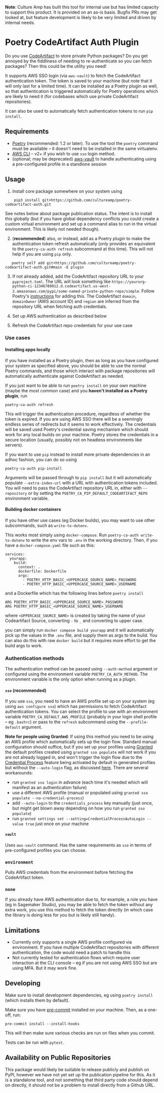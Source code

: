 **Note**: Culture Amp has built this tool for internal use but has limited capacity to support this product.
It is provided on an as-is basis. Bugfix PRs may get looked at, but feature development is likely to be very limited
and driven by internal needs.

# Poetry CodeArtifact Auth Plugin

Do you use [CodeArtifact](https://aws.amazon.com/codeartifact/) to store private Python packages? Do you get annoyed by the fiddliness of needing to re-authenticate so you can fetch packages? Then this could be the utility you need!

It supports AWS SSO login (via `aws-vault`) to fetch the CodeArtifact authentication token. The token is saved to your machine (but note that it will only last for a limited time). It can be installed as a Poetry plugin as well, so that authentication is triggered automatically for Poetry operations which are likely to need it (for codebases which use private CodeArtifact repositories).

It can also be used to automatically fetch authentication tokens to run `pip install`.

## Requirements

* [Poetry](https://python-poetry.org) (recommended: 1.2 or later). To use  the tool the `poetry` command must be available – it doesn't need to be installed in the same virtualenv.
* [AWS CLI](https://aws.amazon.com/cli/) – v2+ if you wish to use `sso` login method.
* (optional; may be deprecated) [aws-vault](https://github.com/99designs/aws-vault) to handle authenticating using a pre-configured profile in a standlone session

## Usage

1. Install core package somewhere on your system using

```
    pip3 install git+https://github.com/cultureamp/poetry-codeartifact-auth.git
```
  See notes below about package publication status. The intent is to install this globally (but if you have global dependency conflicts you could create a custom virtual environment and set up a command alias to run in the virtual environment. This is likely not needed though).

2. (**recommended**) also, or instead, add as a Poetry plugin to make the authentication token refresh automatically (only provides an equivalent to the `poetry-ca-auth refresh` subcommand at this time). This will not help if you are using `pip` only.

```
   poetry self add git+https://github.com/cultureamp/poetry-codeartifact-auth.git#main -E plugin
```

3. If not already added, add the CodeArtifact repository URL to your `pyproject.toml`. The URL will look something like `https://yourorg-python-ci-12346789012.d.codeartifact.us-west-2.amazonaws.com/pypi/some-named-private-python-repo/simple`. Follow Poetry's [instructions](https://python-poetry.org/docs/repositories/#secondary-package-sources) for adding this. The CodeArtifact `domain`, `domainOwner` (AWS account ID) and `region` are inferred from the repository URL when fetching auth credentials.

3. Set up AWS authentication as described below

4. Refresh the CodeArtifact repo credentials for your use case

### Use cases

#### Installing apps locally

If you have installed as a Poetry plugin, then as long as you have configured your system as specified above, you should be able to use the normal Poetry commands, and those which interact with package repositories will automatically authenticate against CodeArtifact as needed.

If you just want to be able to run `poetry install` on your own machine (maybe the most common case) and you **haven't installed as a Poetry plugin**, run

```
poetry-ca-auth refresh
```

This will trigger the authentication procedure, regardless of whether the token is expired. If you are using AWS SSO there will be a seemingly endless series of redirects but it seems to work effectively. The credentials will be saved used Poetry's credential saving mechanism which should work for any local builds on your machine. Poetry stores the credentials in a secure location (usually, possibly not on headless environments like servers).

If you want to use `pip` instead to install more private dependencies in an adhoc fashion, you can do so using

```
poetry-ca-auth pip-install
```

Arguments will be passed through to `pip install` but it will automatically populate `--extra-index-url` with a URL with authentication tokens included. You will need to pass the CodeArtifact repository URL in, either with `--repository` or by setting the `POETRY_CA_PIP_DEFAULT_CODEARTIFACT_REPO` environment variable.

#### Building docker containers

If you have other use cases (eg Docker builds), you may want to use other subcommands, such as `write-to-dotenv`.

This works most simply using `docker-compose`.  Run `poetry-ca-auth write-to-dotenv` to write the env vars to `.env` in the working directory.
Then, if you have a `docker-compose.yaml` file such as this:

```
services:
  yourapp:
    build:
      context: .
      dockerfile: Dockerfile
      args:
        - POETRY_HTTP_BASIC_<UPPERCASE_SOURCE_NAME>_PASSWORD
        - POETRY_HTTP_BASIC_<UPPERCASE_SOURCE_NAME>_USERNAME
```

and a Dockerfile which has the following lines before `poetry install`

```
ARG POETRY_HTTP_BASIC_<UPPERCASE_SOURCE_NAME>_PASSWORD
ARG POETRY_HTTP_BASIC_<UPPERCASE_SOURCE_NAME>_USERNAME
```

where `<UPPERCASE_SOURCE_NAME>` is created by taking the name of your Codeartifact Source, converting `-` to `_` and converting to upper case.

you can simply run `docker compose build yourapp` and it will automatically pick up the values in the `.env` file, and supply them as args to the build. You can also do this with raw `docker build` but it requires more effort to get the build args to work.

### Authentication methods

The authentication method can be passed using `--auth-method` argument or configured using the environment variable `POETRY_CA_AUTH_METHOD`. The environment variable is the only option when running as a plugin.

#### `sso` (recommended)

If you use `sso`, you need to have an AWS profile set up on your system (eg using `aws configure sso`) which has permissions to fetch CodeArtifact authentication tokens. You can select the profile to use with an environment variable `POETRY_CA_DEFAULT_AWS_PROFILE` (probably in your login shell profile – eg `.bashrc`) or pass to the `refresh` subcommand using the `--profile-default` argument.

**Note for people using Granted**: If using this method you need to be using an AWS profile which automatically sets up the login flow. Standard manual configuration should suffice, but if you set up your profiles using [Granted](https://www.granted.dev) the default profiles created using `granted sso populate` will not work if you are not already logged in, and won't trigger the login flow due to the [Credential Process](https://docs.commonfate.io/granted/recipes/credential-process) feature being activated by default in generated profiles but without the `--auto-login` flag, as discussed [here](https://github.com/common-fate/granted/issues/683). There are several workarounds:

* run `granted sso login` in advance (each time it's needed which will manifest as an authentication failure)
* use a different AWS profile (manual or populated using `granted sso populate --no-credential-process`)
* add `--auto-login` to the `credentials_process` key manually (just once, but might get blown away depending on how you run `granted sso populate`)
* run `granted settings set --setting=CredentialProcessAutoLogin --value true` just once on your machine

#### `vault`

Uses `aws-vault` command. Has the same requirements as `sso` in terms of pre-configured profiles you can choose.

### `environment`

Pulls AWS credentials from the environment before fetching the CodeArtifact token.

### `none`

If you already have AWS authentication due to, for example, a role you have (eg in Sagemaker Studio), you may be able to fetch the token without any extra work, you use this method to fetch the token directly (in which case the library is doing less for you but is likely still handy).

## Limitations

* Currently only supports a single AWS profile configured via environment. If you have multiple CodeArtifact repositories with different authentication, the code would need a patch to handle this
* Not currently tested for authentication flows which require user interaction at the CLI console – eg if you are not using AWS SSO but are using MFA. But it may work fine.


## Developing

Make sure to install development dependencies, eg using `poetry install` (which installs them by default).

Make sure you have [pre-commit](https://pre-commit.com) installed on your machine. Then, as a one-off, run:

    pre-commit install --install-hooks

This will then make sure various checks are run on files when you commit.

Tests can be run with `pytest`.


## Availability on Public Repositories

This package would likely be suitable to release publicly and publish on PyPI, however we have not yet set up the publication pipeline for this. As it is a standalone tool, and not something that third party code should depend on directly, it should not be a problem to install directly from a Github URL.


